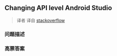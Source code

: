 ## Changing API level Android Studio

> 译者 译自 [stackoverflow](http://stackoverflow.com/questions/19465049/changing-api-level-android-studio) 

### 问题描述 

### 高票答案 

